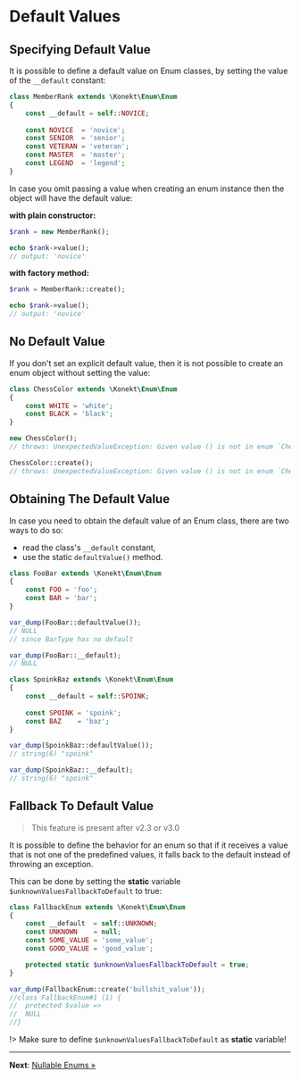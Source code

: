 # Default Values

## Specifying Default Value

It is possible to define a default value on Enum classes, by setting the value of the `__default` constant:

```php
class MemberRank extends \Konekt\Enum\Enum
{
    const __default = self::NOVICE;
    
    const NOVICE  = 'novice';
    const SENIOR  = 'senior';
    const VETERAN = 'veteran';
    const MASTER  = 'master';
    const LEGEND  = 'legend';
}
```

In case you omit passing a value when creating an enum instance then the object will have the default value:

**with plain constructor:**
```php
$rank = new MemberRank();

echo $rank->value();
// output: 'novice'
```

**with factory method:**
```php
$rank = MemberRank::create();

echo $rank->value();
// output: 'novice'
```
## No Default Value

If you don't set an explicit default value, then it is not possible to create an enum object without setting the value:

```php
class ChessColor extends \Konekt\Enum\Enum
{
    const WHITE = 'white';
    const BLACK = 'black';
}

new ChessColor();
// throws: UnexpectedValueException: Given value () is not in enum `ChessColor`

ChessColor::create();
// throws: UnexpectedValueException: Given value () is not in enum `ChessColor`
```

## Obtaining The Default Value

In case you need to obtain the default value of an Enum class, there are two ways to do so:

- read the class's `__default` constant,
- use the static `defaultValue()` method.

```php
class FooBar extends \Konekt\Enum\Enum
{
    const FOO = 'foo';
    const BAR = 'bar';
}

var_dump(FooBar::defaultValue());
// NULL
// since BarType has no default

var_dump(FooBar::__default);
// NULL
```

```php
class SpoinkBaz extends \Konekt\Enum\Enum
{
    const __default = self::SPOINK;
    
    const SPOINK = 'spoink';
    const BAZ    = 'baz';
}

var_dump(SpoinkBaz::defaultValue());
// string(6) "spoink"

var_dump(SpoinkBaz::__default);
// string(6) "spoink"
```

## Fallback To Default Value

> This feature is present after v2.3 or v3.0

It is possible to define the behavior for an enum so that if it receives
a value that is not one of the predefined values, it falls back to the
default instead of throwing an exception.

This can be done by setting the **static** variable
`$unknownValuesFallbackToDefault` to true:

```php
class FallbackEnum extends \Konekt\Enum\Enum
{
    const __default  = self::UNKNOWN;
    const UNKNOWN    = null;
    const SOME_VALUE = 'some_value';
    const GOOD_VALUE = 'good_value';

    protected static $unknownValuesFallbackToDefault = true;
}

var_dump(FallbackEnum::create('bullshit_value'));
//class FallbackEnum#1 (1) {
//  protected $value =>
//  NULL
//}
```

!> Make sure to define `$unknownValuesFallbackToDefault` as **static** variable!

---

**Next**: [Nullable Enums &raquo;](nullables.md)
